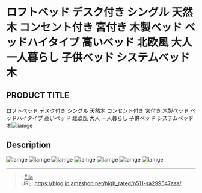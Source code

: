 # ロフトベッド デスク付き シングル 天然木  コンセント付き 宮付き 木製ベッド ベッドハイタイプ 高いベッド 北欧風  大人 一人暮らし 子供ベッド システムベッド 木


## PRODUCT TITLE 

ロフトベッド デスク付き シングル 天然木  コンセント付き 宮付き 木製ベッド ベッドハイタイプ 高いベッド 北欧風  大人 一人暮らし 子供ベッド システムベッド 木![iamge](nan)

## Description











![iamge](nan)
![iamge](nan)
![iamge](nan)
![iamge](nan)
![iamge](nan)
![iamge](nan)
![iamge](nan)


---

> : [Ella](https://blog.jp.amzshop.net/)  
> URL: https://blog.jp.amzshop.net/high_rated/n511-sa299547aaa/  

